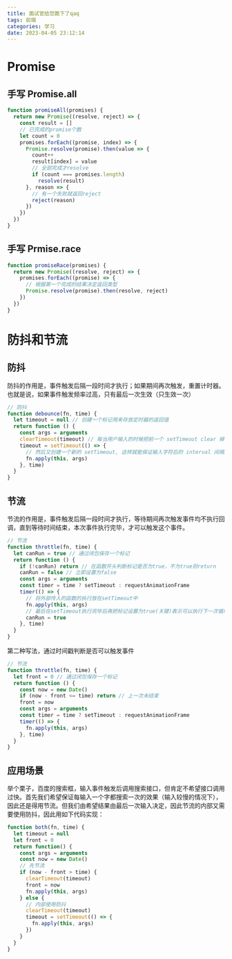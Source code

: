 ```yaml
---
title: 面试官给您跪下了qaq
tags: 前端
categories: 学习
date: 2023-04-05 23:12:14
---
```



# Promise

## 手写 Promise.all

```JavaScript
function promiseAll(promises) {
  return new Promise((resolve, reject) => {
    const result = []
    // 已完成的promise个数
    let count = 0
    promises.forEach((promise, index) => {
      Promise.resolve(promise).then(value => {
        count++
        result[index] = value
        // 全部完成才resolve
        if (count === promises.length)
          resolve(result)
      }, reason => {
        // 有一个失败就返回reject
        reject(reason)
      })
    })
  })
}
```

## 手写 Prmise.race

```JavaScript
function promiseRace(promises) {
  return new Promise((resolve, reject) => {
    promises.forEach((promise) => {
      // 根据第一个完成的结果决定返回类型
      Promise.resolve(promise).then(resolve, reject)
    })
  })
}
```

# 防抖和节流

## 防抖

防抖的作用是，事件触发后隔一段时间才执行；如果期间再次触发，重置计时器。也就是说，如果事件触发频率过高，只有最后一次生效（只生效一次）

```JavaScript
// 防抖
function debounce(fn, time) {
  let timeout = null // 创建一个标记用来存放定时器的返回值
  return function () {
    const args = arguments
    clearTimeout(timeout) // 每当用户输入的时候把前一个 setTimeout clear 掉
    timeout = setTimeout(() => {
      // 然后又创建一个新的 setTimeout, 这样就能保证输入字符后的 interval 间隔内如果还有字符输入的话，就不会执行 fn 函数
      fn.apply(this, args)
    }, time)
  }
}
```

## 节流

节流的作用是，事件触发后隔一段时间才执行，等待期间再次触发事件均不执行回调，直到等待时间结束，本次事件执行完毕，才可以触发这个事件。

```JavaScript
// 节流
function throttle(fn, time) {
  let canRun = true // 通过闭包保存一个标记
  return function () {
    if (!canRun) return // 在函数开头判断标记是否为true，不为true则return
    canRun = false // 立即设置为false
    const args = arguments
    const timer = time ? setTimeout : requestAnimationFrame
    timer(() => {
      // 将外部传入的函数的执行放在setTimeout中
      fn.apply(this, args)
      // 最后在setTimeout执行完毕后再把标记设置为true(关键)表示可以执行下一次循环了。当定时器没有执行的时候标记永远是false，在开头被return掉
      canRun = true
    }, time)
  }
}
```

第二种写法，通过时间戳判断是否可以触发事件

```JavaScript
// 节流
function throttle(fn, time) {
  let front = 0 // 通过闭包保存一个标记
  return function () {
    const now = new Date()
    if (now - front <= time) return // 上一次未结束
    front = now
    const args = arguments
    const timer = time ? setTimeout : requestAnimationFrame
    timer(() => {
      fn.apply(this, args)
    }, time)
  }
}
```

## 应用场景

举个栗子，百度的搜索框，输入事件触发后调用搜索接口，但肯定不希望接口调用过快。首先我们希望保证每输入一个字都搜索一次的效果（输入较慢的情况下），因此还是得用节流。但我们由希望结果由最后一次输入决定，因此节流的内部又需要使用防抖，因此用如下代码实现：

```JavaScript
function both(fn, time) {
  let timeout = null
  let front = 0
  return function() {
    const args = arguments
    const now = new Date()
    // 先节流
    if (now - front > time) {
      clearTimeout(timeout)
      front = now
      fn.apply(this, args)
    } else {
      // 内部使用防抖
      clearTimeout(timeout)
      timeout = setTimeout(() => {
        fn.apply(this, args)
      })
    }
  }
}
```
